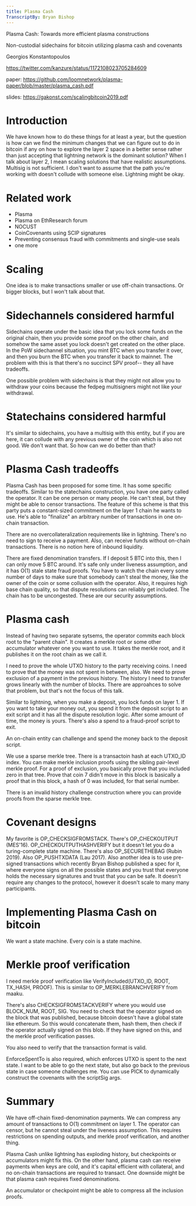 ```yaml
---
title: Plasma Cash
TranscriptBy: Bryan Bishop
---
```


Plasma Cash: Towards more efficient plasma constructions

Non-custodial sidechains for bitcoin utilizing plasma cash and covenants

Georgios Konstantopoulos

<https://twitter.com/kanzure/status/1172108023705284609>

paper: <https://github.com/loomnetwork/plasma-paper/blob/master/plasma_cash.pdf>

slides: <https://gakonst.com/scalingbitcoin2019.pdf>

# Introduction

We have known how to do these things for at least a year, but the question is how can we find the minimum changes that we can figure out to do in bitcoin if any on how to explore the layer 2 space in a better sense rather than just accepting that lightning network is the dominant solution? When I talk about layer 2, I mean scaling solutions that have realistic assumptions. Multisig is not sufficient. I don't want to assume that the path you're working with doesn't collude with someone else. Lightning might be okay.

# Related work

* Plasma
* Plasma on EthResearch forum
* NOCUST
* CoinCovenants using SCIP signatures
* Preventing consensus fraud with commitments and single-use seals
* one more

# Scaling

One idea is to make transactions smaller or use off-chain transactions. Or bigger blocks, but I won't talk about that.

# Sidechannels considered harmful

Sidechains operate under the basic idea that you lock some funds on the original chain, then you provide some proof on the other chain, and somehow the same asset you lock doesn't get created on the other place. In the PoW sidechannel situation, you mint BTC when you transfer it over, and then you burn the BTC when you transfer it back to mainnet. The problem with this is that there's no succinct SPV proof-- they all have tradeoffs.

One possible problem with sidechains is that they might not allow you to withdraw your coins because the fedpeg multisigners might not like your withdrawal.

# Statechains considered harmful

It's similar to sidechains, you have a multisig with this entity, but if you are here, it can collude with any previous owner of the coin which is also not good. We don't want that. So how can we do better than that?

# Plasma Cash tradeoffs

Plasma Cash has been proposed for some time. It has some specific tradeoffs. Similar to the statechains construction, you have one party called the operator. It can be one person or many people. He can't steal, but they might be able to censor transactions. The feature of this scheme is that this party puts a constant-sized commitment on the layer 1 chain he wants to use. He's able to "finalize" an arbitrary number of transactions in one on-chain transaction.

There are no overcollateralization requirements like in lightning. There's no need to sign to receive a payment. Also, can receive funds without on-chain transactions. There is no notion here of inbound liquidity.

There are fixed denomination transfers. If I deposit 5 BTC into this, then I can only move 5 BTC around. It's safe only under liveness assumption, and it has O(1) stale state fraud proofs. You have to watch the chain every some number of days to make sure that somebody can't steal the money, like the owner of the coin or some collusion with the operator. Also, it requires high base chain quality, so that dispute resolutions can reliably get included. The chain has to be uncongested. These are our security assumptions.

# Plasma cash

Instead of having two separate sytsems, the operator commits each block root to the "parent chain". It creates a merkle root or some other accumulator whatever one you want to use. It takes the merkle root, and it publishes it on the root chain as we call it.

I need to prove the whole UTXO history to the party receiving coins. I need to prove that the money was not spent in between, also.  We need to prove exclusion of a payment in the previous history. The history I need to transfer grows linearly with the number of blocks. There are approahces to solve that problem, but that's not the focus of this talk.

Similar to lightning, when you make a deposit, you lock funds on layer 1. If you want to take your money out, you spend it from the deposit script to an exit script and it has all the dispute resolution logic. After some amount of time, the money is yours. There's also a spend to a fraud-proof script to exit.

An on-chain entity can challenge and spend the money back to the deposit script.

We use a sparse merkle tree. There is a transactoin hash at each UTXO\_ID index. You can make merkle inclusion proofs using the sibling pair-level merkle proof. For a proof of exclusion, you basically prove that you included zero in that tree. Prove that coin 7 didn't move in this block is basically a proof that in this block, a hash of 0 was included, for that serial number.

There is an invalid history challenge construction where you can provide proofs from the sparse merkle tree.

# Covenant designs

My favorite is OP\_CHECKSIGFROMSTACK. There's OP\_CHECKOUTPUT (MES'16). OP\_CHECKOUTPUTHASHVERIFY but it doesn't let you do a turing-complete state machine. There's also OP\_SECURETHEBAG (Rubin 2019). Also OP\_PUSHTXDATA (Lau 2017). Also another idea is to use pre-signed transactions which recently Bryan Bishop published a spec for it, where everyone signs on all the possible states and you trust that everyone holds the necessary signatures and trust that you can be safe. It doesn't require any changes to the protocol, however it doesn't scale to many many participants.

# Implementing Plasma Cash on bitcoin

We want a state machine. Every coin is a state machine.

# Merkle proof verification

I need merkle proof verification like VerifyIncluded(UTXO\_ID, ROOT, TX\_HASH, PROOF). This is similar to OP\_MERKLEBRANCHVERIFY from maaku.

There's also CHECKSIGFROMSTACKVERIFY where you would use BLOCK\_NUM, ROOT, SIG. You need to check that the operator signed on the block that was published, because bitcoin doesn't have a global state like ethereum. So this would concatenate them, hash them, then check if the operator actually signed on this blob. If they have signed on this, and the merkle proof verification passes.

You also need to verify that the transaction format is valid.

EnforceSpentTo is also required, which enforces UTXO is spent to the next state. I want to be able to go the next state, but also go back to the previous state in case someone challenges me. You can use PICK to dynamically construct the covenants with the scriptSig args.

# Summary

We have off-chain fixed-denomination payments. We can compress any amount of transactions to O(1) commitment on layer 1. The operator can censor, but he cannot steal under the liveness assumption. This requires restrictions on spending outputs, and merkle proof verification, and another thing.

Plasma Cash unlike lightning has exploding history, but checkpoints or accumulators might fix this. On the other hand, plasma cash can receive payments when keys are cold, and it's capital efficient with collateral, and no on-chain transactions are required to transact. One downside might be that plasma cash requires fixed denominations.

An accumulator or checkpoint might be able to compress all the inclusion proofs.

